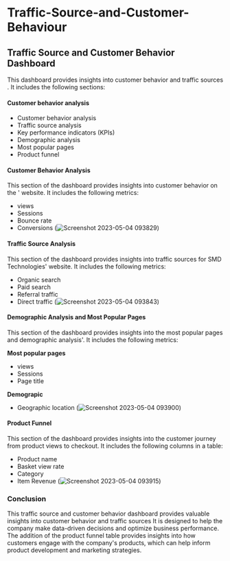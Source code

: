 # Traffic-Source-and-Customer-Behaviour
## Traffic Source and Customer Behavior Dashboard
This dashboard provides insights into customer behavior and traffic sources . It includes the following sections:

#### Customer behavior analysis
- Customer behavior analysis
- Traffic source analysis
- Key performance indicators (KPIs)
- Demographic analysis
- Most popular pages
- Product funnel

#### Customer Behavior Analysis
This section of the dashboard provides insights into customer behavior on the ' website. It includes the following metrics:

- views
- Sessions
- Bounce rate
- Conversions
(![Screenshot 2023-05-04 093829](https://user-images.githubusercontent.com/68995151/236141574-fa541704-4ef2-42ea-b039-6f9e5e443d97.jpg))
#### Traffic Source Analysis
This section of the dashboard provides insights into traffic sources for SMD Technologies' website. It includes the following metrics:

- Organic search
- Paid search
- Referral traffic
- Direct traffic
(![Screenshot 2023-05-04 093843](https://user-images.githubusercontent.com/68995151/236141795-57c04cc2-e0cc-4b8b-88cd-4fb4fbd23da0.png))
#### Demographic Analysis and Most Popular Pages
This section of the dashboard provides insights into the most popular pages and demographic analysis'. It includes the following metrics:

**Most popular pages**
- views
- Sessions
- Page title

**Demograpic**
- Geographic location
(![Screenshot 2023-05-04 093900](https://user-images.githubusercontent.com/68995151/236142270-8e7d83d5-2089-4dca-8143-420858d7d064.png))
#### Product Funnel
This section of the dashboard provides insights into the customer journey from product views to checkout. It includes the following columns in a table:

- Product name
- Basket view rate
- Category
- Item Revenue
(![Screenshot 2023-05-04 093915](https://user-images.githubusercontent.com/68995151/236142404-b3731fb6-f8a6-4403-8108-7d53f2d24514.png))

### Conclusion

This traffic source and customer behavior dashboard provides valuable insights into customer behavior and traffic sources It is designed to help the company make data-driven decisions and optimize business performance. The addition of the product funnel table provides insights into how customers engage with the company's products, which can help inform product development and marketing strategies.
